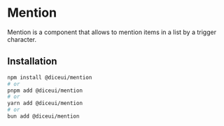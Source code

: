 # Mention

Mention is a component that allows to mention items in a list by a trigger character.

## Installation

```bash
npm install @diceui/mention
# or
pnpm add @diceui/mention
# or
yarn add @diceui/mention
# or
bun add @diceui/mention
```
